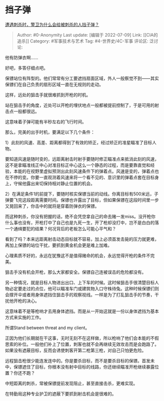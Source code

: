 # 挡子弹
[遭遇刺杀时，警卫为什么会给被刺杀的人挡子弹？](https://www.zhihu.com/question/350809415/answer/1182318633)

> Author: #0-Anonymity
> Last update: [编辑于 2022-07-09]
> Link: [[CIA的追杀]]
> Category: #军事技术与艺术
> Tag: #4-世界史/4C-军事
> 评论区:
> 泛讨论:

他有防弹衣啊……

好吧，多答仔细点吧。

保镖站位有阵型的。他们常常有分工要遮挡扇面区域，外人一般察觉不到——其实保镖们在自己负责的扇形区域一直在无规则的走动。

这样，远处的狙击手就很难抓到开枪的时机。

站在狙击手的角度，近处可以开枪的埋伏地点一般都被提前控制了，于是可用的射击点一般都很远。

这意味着子弹可能有半秒左右的飞行时间。

那么，完美的出手时机，要满足以下几个条件：

1）此刻的风速、高差、距离都得到了有效的矫正，经过矫正的准星瞄准了目标人物。

要知道风速是随时变的，远距离射击时射手要随时修正瞄准点来抵消此刻的风速，这不是拿瞄准线正中心对准目标正中心这么一个静态的过程，而是要靠直觉和经验，本能的在视野里虚拟预测出此刻风速条件下的弹着点。风速是变的，弹着点也在不停的变。你要一直观测着风速来将一个看不见的、意识里的弹着点套在目标身上，守候他露出来切保持相对静止位置的机会。

2）在满足条件1的前提下，要随时核实保镖当前的动线。你离目标有500米远，子弹要飞完这段距离需要时间。保镖也许露出了目标，但如果保镖在这段时间里一步又晃回来了，你击中的就将是穿着防弹衣的保镖。

而这种刺杀，你没有把握的话，绝不会凭空拿自己的命去赌一发miss。没开枪你什么事也没有，开枪打中了自己也是九死一生，开了枪却没打中，岂不是白白的落一个通缉要犯的结果？何况背后的老板怎么可能心平气和？

看到了吗？本来远距离射击动态目标就不容易，加上必须首发击毙的压力就更难，再加上保镖的站位干扰，要抓到黄金机会更是难上加难。

心理素质不好的，永远在犹豫这不是值得赌命的机会，永远觉得开枪的条件不完美。

狙击手没有机会开枪，那么大家都安全。保镖自己连被误击的危险都没有。

另一种情况，就是目标人物进出出口、上下车的时候。这时候狙击手很清楚目标人物必定要走过的点位，他可以瞄准车门或建筑物入口守株待兔。这种时候保镖们则会撑开伞或者用身体遮挡住狙击手的观察视线。一样是为了打乱狙击手的节奏，干扰他开枪的决心。

这意味着不是等枪响才去用身体遮挡。而是从一开始这就是一份以身体遮挡为基本方式来实施的工作。

所谓Stand between threat and my client。

正因为他们长期就在干这事，无时无刻不在这样做，所以枪响了他们会本能的不假思索的补位。一般他们补上了位置，刺客也就不会再继续无效攻击而是会跑路了。如果没有遮蔽目标，反而会诱使刺客开第二枪第三枪，对自己只怕更危险。

远程狙击枪很少能连发连中的。你是要杀目标，而不是要杀目标的保镖。首发未中，保镖遮住了目标，你根本没有射中目标的线路，你还继续瞄准开枪继续暴露位置？你还不跑？

中短距离的刺杀，常被保镖提前发现阻止，甚至直接击杀，更难实现。

在特勤局这种专业护卫的遮蔽下要抓到射击机会是很难的。
